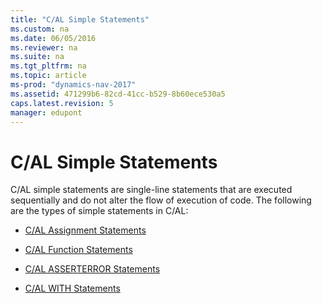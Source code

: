 ```yaml
---
title: "C/AL Simple Statements"
ms.custom: na
ms.date: 06/05/2016
ms.reviewer: na
ms.suite: na
ms.tgt_pltfrm: na
ms.topic: article
ms-prod: "dynamics-nav-2017"
ms.assetid: 471299b6-82cd-41cc-b529-8b60ece530a5
caps.latest.revision: 5
manager: edupont
---
```

# C/AL Simple Statements
C/AL simple statements are single-line statements that are executed sequentially and do not alter the flow of execution of code. The following are the types of simple statements in C/AL:  
  
-   [C/AL Assignment Statements](C-AL-Assignment-Statements.md)  
  
-   [C/AL Function Statements](C-AL-Function-Statements.md)  
  
-   [C/AL ASSERTERROR Statements](C-AL-ASSERTERROR-Statements.md)  
  
-   [C/AL WITH Statements](C-AL-WITH-Statements.md)